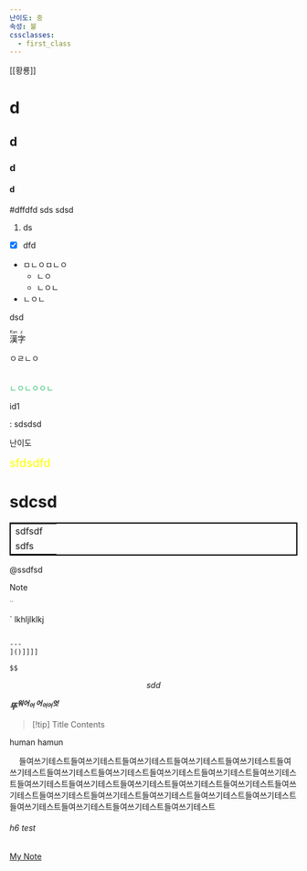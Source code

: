 ```yaml
---
난이도: 중
속성: 불
cssclasses:
  - first_class
---
```



[[황룡]]
# d
## d
### d
#### d
#dffdfd
sds
sdsd

1) ds
- [x] dfd


- ㅁㄴㅇㅁㄴㅇ
	- ㄴㅇ
	- ㄴㅇㄴ
- ㄴㅇㄴ


<span>dsd</span>

<ruby>漢<rt>Kan</rt>字<rt>ji</rt></ruby>


<table>
<tr>ㅇㄹㄴㅇ</tr>
</table>

<font color="#2DC26B">ㄴㅇㄴㅇㅇㄴ</font>



<span class="id1">id1</span>

: sdsdsd


난이도


<span style="font-size: 20px; color: yellow">sfdsdfd</span>

<h1>sdcsd</h1>



<table style="border: 2px solid black">
<tr><td>sdfsdf</td></tr>
<tr><td>sdfs<td/></tr>
</table>

@ssdfsd

> [!NOTE]
> 
> <sup><sub>``</sub></sup>

`
lkhljlklkj

```[[![[[

---
]()]]]]

$$
```



$$
sdd
$$

<b><i>뚜<sup>워어<sub>어</sub>
어<sub>어어</sub>엇</sup></i></b>


> [!tip] Title
> Contents


human
hamun


$\quad$들여쓰기테스트들여쓰기테스트들여쓰기테스트들여쓰기테스트들여쓰기테스트들여쓰기테스트들여쓰기테스트들여쓰기테스트들여쓰기테스트들여쓰기테스트들여쓰기테스트들여쓰기테스트들여쓰기테스트들여쓰기테스트들여쓰기테스트들여쓰기테스트들여쓰기테스트들여쓰기테스트들여쓰기테스트들여쓰기테스트들여쓰기테스트들여쓰기테스트들여쓰기테스트들여쓰기테스트들여쓰기테스트들여쓰기테스트


###### h6 test

[My Note](<obsidian://open?vault=MainVault&file=My Note.md>)
